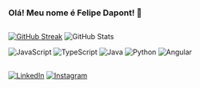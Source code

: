 ### Olá! Meu nome é Felipe Dapont! 👋
##

[![GitHub Streak](https://streak-stats.demolab.com/?user=fedapont&theme=bear&background=000&border=30A3DC&dates=FFF)](https://git.io/streak-stats)
![GitHub Stats](https://github-readme-stats.vercel.app/api?username=fedapont&theme=transparent&bg_color=000&border_color=30A3DC&show_icons=true&icon_color=30A3DC&title_color=E94D5F&text_color=FFF)

![JavaScript](https://img.shields.io/badge/JavaScript-000?style=for-the-badge&logo=javascript)                  ![TypeScript](https://img.shields.io/badge/TypeScript-000?style=for-the-badge&logo=typescript)
![Java](https://img.shields.io/badge/Java-000?style=for-the-badge&logo=java)    ![Python](https://img.shields.io/badge/Python-000?style=for-the-badge&logo=python)      ![Angular](https://img.shields.io/badge/Angular-000?style=for-the-badge&logo=angular&logoColor=C3002F)
##
[![LinkedIn](https://img.shields.io/badge/LinkedIn-000?style=for-the-badge&logo=linkedin&logoColor=0E76A8)](https://www.linkedin.com/in/felipe-dapont-188816199/)
[![Instagram](https://img.shields.io/badge/Instagram-000?style=for-the-badge&logo=instagram)](https://www.instagram.com/fedapont/)
